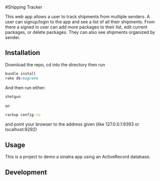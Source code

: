 #Shipping Tracker

This web app allows a user to track shipments from multiple senders. A user can signup/login to the app and see a list of all their shipments. From there a signed in user can add more packages to their list, edit current packages, or delete packages. They can also see shipments organized by sender.

## Installation

Download the repo, cd into the directory then run

```ruby
bundle install
rake db:migrate
```

And then run either:

```ruby
shotgun
```

or:

```ruby
rackup config.ru
```

and point your browser to the address given (like 127.0.0.1:9393 or localhost:9292)

## Usage

This is a project to demo a sinatra app using an ActiveRecord database.

## Development

